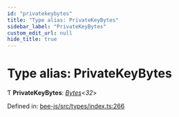 ```yaml
---
id: "privatekeybytes"
title: "Type alias: PrivateKeyBytes"
sidebar_label: "PrivateKeyBytes"
custom_edit_url: null
hide_title: true
---
```


# Type alias: PrivateKeyBytes

Ƭ **PrivateKeyBytes**: [*Bytes*](../interfaces/utils.bytes.bytes.md)<*32*\>

Defined in: [bee-js/src/types/index.ts:266](https://github.com/ethersphere/bee-js/blob/430becc/src/types/index.ts#L266)
